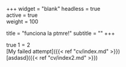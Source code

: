 +++
widget = "blank" 
headless = true  
active = true  
weight = 100  

title = "funciona la ptmre!"
subtitle = ""
+++

true $1=2$ <br>
[My failed attempt]({{< ref "cv/index.md" >}})<br>
[asdasd]({{< ref "cv/index2.md" >}})<br>
